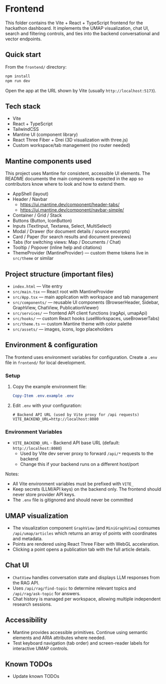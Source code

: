 # Frontend

This folder contains the Vite + React + TypeScript frontend for the hackathon dashboard. It implements the UMAP visualization, chat UI, search and filtering controls, and ties into the backend conversational and vector endpoints.

## Quick start

From the `frontend/` directory:

```powershell
npm install
npm run dev
```

Open the app at the URL shown by Vite (usually `http://localhost:5173`).

## Tech stack

- Vite
- React + TypeScript
- TailwindCSS
- Mantine UI (component library)
- React Three Fiber + Drei (3D visualization with three.js)
- Custom workspace/tab management (no router needed)

## Mantine components used

This project uses Mantine for consistent, accessible UI elements. The README documents the main components expected in the app so contributors know where to look and how to extend them.

- AppShell (layout)
- Header / Navbar
  - https://ui.mantine.dev/component/header-tabs/
  - https://ui.mantine.dev/component/navbar-simple/
- Container / Grid / Stack
- Buttons (Button, IconButton)
- Inputs (TextInput, Textarea, Select, MultiSelect)
- Modal / Drawer (for document details / source excerpts)
- Card / Paper (for search results and document previews)
- Tabs (for switching views: Map / Documents / Chat)
- Tooltip / Popover (inline help and citations)
- ThemeProvider (MantineProvider) — custom theme tokens live in `src/theme` or similar

## Project structure (important files)

- `index.html` — Vite entry
- `src/main.tsx` — React root with MantineProvider
- `src/App.tsx` — main application with workspace and tab management
- `src/components/` — reusable UI components (BrowserHeader, Sidebar, GraphView, ChatView, PublicationViewer)
- `src/services/` — frontend API client functions (ragApi, umapApi)
- `src/hooks/` — custom React hooks (useWorkspaces, useBrowserTabs)
- `src/theme.ts` — custom Mantine theme with color palette
- `src/assets/` — images, icons, logo placeholders

## Environment & configuration

The frontend uses environment variables for configuration. Create a `.env` file in `frontend/` for local development.

### Setup

1. Copy the example environment file:
   ```powershell
   Copy-Item .env.example .env
   ```

2. Edit `.env` with your configuration:
   ```env
   # Backend API URL (used by Vite proxy for /api requests)
   VITE_BACKEND_URL=http://localhost:8080
   ```

### Environment Variables

- `VITE_BACKEND_URL` - Backend API base URL (default: `http://localhost:8080`)
  - Used by Vite dev server proxy to forward `/api/*` requests to the backend
  - Change this if your backend runs on a different host/port

Notes:
- All Vite environment variables must be prefixed with `VITE_`
- Keep secrets (LLM/API keys) on the backend only. The frontend should never store provider API keys.
- The `.env` file is gitignored and should never be committed

## UMAP visualization

- The visualization component `GraphView` (and `MiniGraphView`) consumes `/api/umap/articles` which returns an array of points with coordinates and metadata.
- Points are rendered using React Three Fiber with WebGL acceleration.
- Clicking a point opens a publication tab with the full article details.

## Chat UI

- `ChatView` handles conversation state and displays LLM responses from the RAG API.
- Uses `/api/rag/find-topic` to determine relevant topics and `/api/rag/ask-topic` for answers.
- Chat history is managed per workspace, allowing multiple independent research sessions.

## Accessibility

- Mantine provides accessible primitives. Continue using semantic elements and ARIA attributes where needed.
- Test keyboard navigation (tab order) and screen-reader labels for interactive UMAP controls.

## Known TODOs

- Update known TODOs
